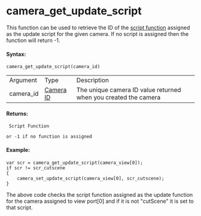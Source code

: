 # camera_get_update_script

This function can be used to retrieve the ID of the [script
function](../../../GML_Overview/Script_Functions) assigned as the
update script for the given camera. If no script is assigned then the
function will return -1.

#### Syntax:

``` gml
camera_get_update_script(camera_id)
```

|           |                                                                                                                            |                                                                 |
|-----------|----------------------------------------------------------------------------------------------------------------------------|-----------------------------------------------------------------|
| Argument  | Type                                                                                                                       | Description                                                     |
| camera_id |  [Camera ID](../../../../../GameMaker_Language/GML_Reference/Cameras_And_Display/Cameras_And_Viewports/camera_create)  | The unique camera ID value returned when you created the camera |

#### Returns:

``` gml
 Script Function

or -1 if no function is assigned
```

#### Example:

``` gml
var scr = camera_get_update_script(camera_view[0]);
if scr != scr_cutscene
{
    camera_set_update_script(camera_view[0], scr_cutscene);
}
```

The above code checks the script function assigned as the update
function for the camera assigned to view port\[0\] and if it is not
"cutScene" it is set to that script.
